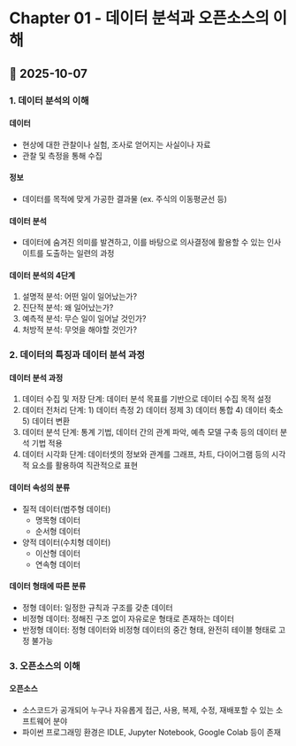 # Chapter 01 - 데이터 분석과 오픈소스의 이해
## 📅 2025-10-07
### 1. 데이터 분석의 이해
#### 데이터
- 현상에 대한 관찰이나 실험, 조사로 얻어지는 사실이나 자료
- 관찰 및 측정을 통해 수집
#### 정보
- 데이터를 목적에 맞게 가공한 결과물 (ex. 주식의 이동평균선 등)
#### 데이터 분석
- 데이터에 숨겨진 의미를 발견하고, 이를 바탕으로 의사결정에 활용할 수 있는 인사이트를 도출하는 일련의 과정
#### 데이터 분석의 4단계
1. 설명적 분석: 어떤 일이 일어났는가?
2. 진단적 분석: 왜 일어났는가?
3. 예측적 분석: 무슨 일이 일어날 것인가?
4. 처방적 분석: 무엇을 해야할 것인가?
### 2. 데이터의 특징과 데이터 분석 과정
#### 데이터 분석 과정
1. 데이터 수집 및 저장 단계: 데이터 분석 목표를 기반으로 데이터 수집 목적 설정
2. 데이터 전처리 단계: 1) 데이터 측정 2) 데이터 정제 3) 데이터 통합 4) 데이터 축소 5) 데이터 변환
3. 데이터 분석 단계: 통계 기법, 데이터 간의 관계 파악, 예측 모델 구축 등의 데이터 분석 기법 적용
4. 데이터 시각화 단계: 데이터셋의 정보와 관계를 그래프, 차트, 다이어그램 등의 시각적 요소를 활용하여 직관적으로 표현
#### 데이터 속성의 분류
- 질적 데이터(범주형 데이터)
  - 명목형 데이터
  - 순서형 데이터
- 양적 데이터(수치형 데이터)
  - 이산형 데이터
  - 연속형 데이터
#### 데이터 형태에 따른 분류
- 정형 데이터: 일정한 규칙과 구조를 갖춘 데이터
- 비정형 데이터: 정해진 구조 없이 자유로운 형태로 존재하는 데이터
- 반정형 데이터: 정형 데이터와 비정형 데이터의 중간 형태, 완전히 테이블 형태로 고정 불가능
### 3. 오픈소스의 이해
#### 오픈소스
- 소스코드가 공개되어 누구나 자유롭게 접근, 사용, 복제, 수정, 재배포할 수 있는 소프트웨어 분야
- 파이썬 프로그래밍 환경은 IDLE, Jupyter Notebook, Google Colab 등이 존재
